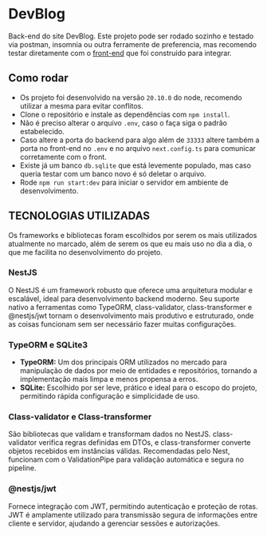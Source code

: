 # DevBlog

Back-end do site DevBlog. Este projeto pode ser rodado sozinho e testado via postman, insomnia ou outra ferramente de preferencia, mas recomendo testar diretamente com o [front-end](https://github.com/Emanuel-Boaventura/dev-blog-next) que foi construído para integrar.

## Como rodar

- Os projeto foi desenvolvido na versão `20.10.0` do node, recomendo utilizar a mesma para evitar conflitos.
- Clone o repositório e instale as dependências com `npm install`.
- Não é preciso alterar o arquivo `.env`, caso o faça siga o padrão estabelecido.
- Caso altere a porta do backend para algo além de `33333` altere também a porta no front-end no `.env` e no arquivo `next.config.ts` para comunicar corretamente com o front.
- Existe já um banco `db.sqlite` que está levemente populado, mas caso queria testar com um banco novo é só deletar o arquivo.
- Rode `npm run start:dev` para iniciar o servidor em ambiente de desenvolvimento.

## TECNOLOGIAS UTILIZADAS

Os frameworks e bibliotecas foram escolhidos por serem os mais utilizados atualmente no marcado, além de serem os que eu mais uso no dia a dia, o que me facilita no desenvolvimento do projeto.

### NestJS

O NestJS é um framework robusto que oferece uma arquitetura modular e escalável, ideal para desenvolvimento backend moderno. Seu suporte nativo a ferramentas como TypeORM, class-validator, class-transformer e @nestjs/jwt tornam o desenvolvimento mais produtivo e estruturado, onde as coisas funcionam sem ser necessário fazer muitas configurações.

### TypeORM e SQLite3

- **TypeORM:** Um dos principais ORM utilizados no mercado para manipulação de dados por meio de entidades e repositórios, tornando a implementação mais limpa e menos propensa a erros.
- **SQLite:** Escolhido por ser leve, prático e ideal para o escopo do projeto, permitindo rápida configuração e simplicidade de uso.

### Class-validator e Class-transformer

São bibliotecas que validam e transformam dados no NestJS. class-validator verifica regras definidas em DTOs, e class-transformer converte objetos recebidos em instâncias válidas. Recomendadas pelo Nest, funcionam com o ValidationPipe para validação automática e segura no pipeline.

### @nestjs/jwt

Fornece integração com JWT, permitindo autenticação e proteção de rotas. JWT é amplamente utilizado para transmissão segura de informações entre cliente e servidor, ajudando a gerenciar sessões e autorizações.
